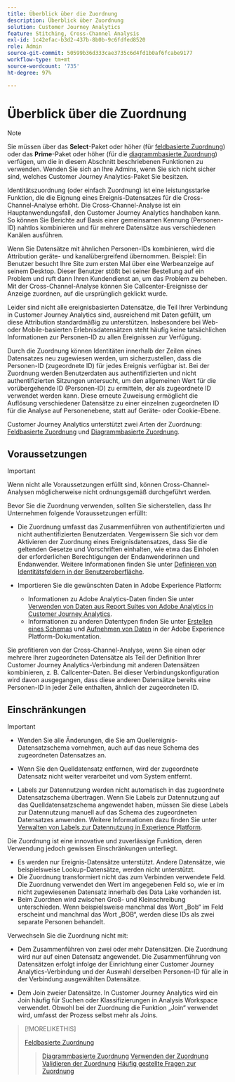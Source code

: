 ```yaml
---
title: Überblick über die Zuordnung
description: Überblick über Zuordnung
solution: Customer Journey Analytics
feature: Stitching, Cross-Channel Analysis
exl-id: 1c42efac-b3d2-437b-8b0b-9c6fdfed8520
role: Admin
source-git-commit: 50599b36d333cae3735c6d4fd1b0af6fcabe9177
workflow-type: tm+mt
source-wordcount: '735'
ht-degree: 97%

---
```


# Überblick über die Zuordnung

>[!NOTE]
>
>Sie müssen über das **Select**-Paket oder höher (für [feldbasierte Zuordnung](fbs.md)) oder das **Prime**-Paket oder höher (für die [diagrammbasierte Zuordnung](gbs.md)) verfügen, um die in diesem Abschnitt beschriebenen Funktionen zu verwenden. Wenden Sie sich an Ihre Admins, wenn Sie sich nicht sicher sind, welches Customer Journey Analytics-Paket Sie besitzen.

Identitätszuordnung (oder einfach Zuordnung) ist eine leistungsstarke Funktion, die die Eignung eines Ereignis-Datensatzes für die Cross-Channel-Analyse erhöht. Die Cross-Channel-Analyse ist ein Hauptanwendungsfall, den Customer Journey Analytics handhaben kann. So können Sie Berichte auf Basis einer gemeinsamen Kennung (Personen-ID) nahtlos kombinieren und für mehrere Datensätze aus verschiedenen Kanälen ausführen.

Wenn Sie Datensätze mit ähnlichen Personen-IDs kombinieren, wird die Attribution geräte- und kanalübergreifend übernommen. Beispiel: Ein Benutzer besucht Ihre Site zum ersten Mal über eine Werbeanzeige auf seinem Desktop. Dieser Benutzer stößt bei seiner Bestellung auf ein Problem und ruft dann Ihren Kundendienst an, um das Problem zu beheben. Mit der Cross-Channel-Analyse können Sie Callcenter-Ereignisse der Anzeige zuordnen, auf die ursprünglich geklickt wurde.

Leider sind nicht alle ereignisbasierten Datensätze, die Teil Ihrer Verbindung in Customer Journey Analytics sind, ausreichend mit Daten gefüllt, um diese Attribution standardmäßig zu unterstützen. Insbesondere bei Web- oder Mobile-basierten Erlebnisdatensätzen steht häufig keine tatsächlichen Informationen zur Personen-ID zu allen Ereignissen zur Verfügung.

Durch die Zuordnung können Identitäten innerhalb der Zeilen eines Datensatzes neu zugewiesen werden, um sicherzustellen, dass die Personen-ID (zugeordnete ID) für jedes Ereignis verfügbar ist. Bei der Zuordnung werden Benutzerdaten aus authentifizierten und nicht authentifizierten Sitzungen untersucht, um den allgemeinen Wert für die vorübergehende ID (Personen-ID) zu ermitteln, der als zugeordnete ID verwendet werden kann. Diese erneute Zuweisung ermöglicht die Auflösung verschiedener Datensätze zu einer einzelnen zugeordneten ID für die Analyse auf Personenebene, statt auf Geräte- oder Cookie-Ebene.

Customer Journey Analytics unterstützt zwei Arten der Zuordnung: [Feldbasierte Zuordnung](fbs.md) und [Diagrammbasierte Zuordnung](gbs.md).

## Voraussetzungen

>[!IMPORTANT]
>
>Wenn nicht alle Voraussetzungen erfüllt sind, können Cross-Channel-Analysen möglicherweise nicht ordnungsgemäß durchgeführt werden.

Bevor Sie die Zuordnung verwenden, sollten Sie sicherstellen, dass Ihr Unternehmen folgende Voraussetzungen erfüllt:

- Die Zuordnung umfasst das Zusammenführen von authentifizierten und nicht authentifizierten Benutzerdaten. Vergewissern Sie sich vor dem Aktivieren der Zuordnung eines Ereignisdatensatzes, dass Sie die geltenden Gesetze und Vorschriften einhalten, wie etwa das Einholen der erforderlichen Berechtigungen der Endanwenderinnen und Endanwender. Weitere Informationen finden Sie unter [Definieren von Identitätsfeldern in der Benutzeroberfläche](https://experienceleague.adobe.com/de/docs/experience-platform/xdm/ui/fields/identity).

- Importieren Sie die gewünschten Daten in Adobe Experience Platform:

   - Informationen zu Adobe Analytics-Daten finden Sie unter [Verwenden von Daten aus Report Suites von Adobe Analytics in Customer Journey Analytics](/help/getting-started/aa-vs-cja/aa-data-in-cja.md). 
   - Informationen zu anderen Datentypen finden Sie unter [Erstellen eines Schemas](https://experienceleague.adobe.com/de/docs/experience-platform/xdm/tutorials/create-schema-ui) und [Aufnehmen von Daten](https://experienceleague.adobe.com/de/docs/experience-platform/ingestion/home) in der Adobe Experience Platform-Dokumentation.

Sie profitieren von der Cross-Channel-Analyse, wenn Sie einen oder mehrere Ihrer zugeordneten Datensätze als Teil der Definition Ihrer Customer Journey Analytics-Verbindung mit anderen Datensätzen kombinieren, z. B. Callcenter-Daten. Bei dieser Verbindungskonfiguration wird davon ausgegangen, dass diese anderen Datensätze bereits eine Personen-ID in jeder Zeile enthalten, ähnlich der zugeordneten ID.


## Einschränkungen

>[!IMPORTANT]
>
>
>- Wenden Sie alle Änderungen, die Sie am Quellereignis-Datensatzschema vornehmen, auch auf das neue Schema des zugeordneten Datensatzes an.
>
>- Wenn Sie den Quelldatensatz entfernen, wird der zugeordnete Datensatz nicht weiter verarbeitet und vom System entfernt.
>
>- Labels zur Datennutzung werden nicht automatisch in das zugeordnete Datensatzschema übertragen. Wenn Sie Labels zur Datennutzung auf das Quelldatensatzschema angewendet haben, müssen Sie diese Labels zur Datennutzung manuell auf das Schema des zugeordneten Datensatzes anwenden. Weitere Informationen dazu finden Sie unter [Verwalten von Labels zur Datennutzung in Experience Platform](https://experienceleague.adobe.com/de/docs/experience-platform/data-governance/labels/overview).

Die Zuordnung ist eine innovative und zuverlässige Funktion, deren Verwendung jedoch gewissen Einschränkungen unterliegt.

- Es werden nur Ereignis-Datensätze unterstützt. Andere Datensätze, wie beispielsweise Lookup-Datensätze, werden nicht unterstützt.
- Die Zuordnung transformiert nicht das zum Verbinden verwendete Feld. Die Zuordnung verwendet den Wert im angegebenen Feld so, wie er im nicht zugewiesenen Datensatz innerhalb des Data Lake vorhanden ist. 
- Beim Zuordnen wird zwischen Groß- und Kleinschreibung unterschieden. Wenn beispielsweise manchmal das Wort „Bob“ im Feld erscheint und manchmal das Wort „BOB“, werden diese IDs als zwei separate Personen behandelt.

Verwechseln Sie die Zuordnung nicht mit:

- Dem Zusammenführen von zwei oder mehr Datensätzen. Die Zuordnung wird nur auf einen Datensatz angewendet. Die Zusammenführung von Datensätzen erfolgt infolge der Einrichtung einer Customer Journey Analytics-Verbindung und der Auswahl derselben Personen-ID für alle in der Verbindung ausgewählten Datensätze.

- Dem Join zweier Datensätze. In Customer Journey Analytics wird ein Join häufig für Suchen oder Klassifizierungen in Analysis Workspace verwendet. Obwohl bei der Zuordnung die Funktion „Join“ verwendet wird, umfasst der Prozess selbst mehr als Joins.

>[!MORELIKETHIS]
>
>[Feldbasierte Zuordnung](fbs.md)
>>[Diagrammbasierte Zuordnung](gbs.md)
>>[Verwenden der Zuordnung](use-stitching.md)
>>[Validieren der Zuordnung](validate.md)
>>[Häufig gestellte Fragen zur Zuordnung](faq.md)

